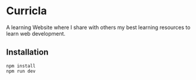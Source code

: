 # Curricla
A learning Website where I share with others my best learning resources to learn web development. 


## Installation  
```
npm install
npm run dev
```

